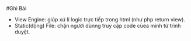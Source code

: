 #Ghi Bài
 - View Engine: giúp xứ lí logic trực tiếp trong html (như php return view).
 - Static(động) File: chặn người dùnng truy cập code củea mình từ trình duyệt.